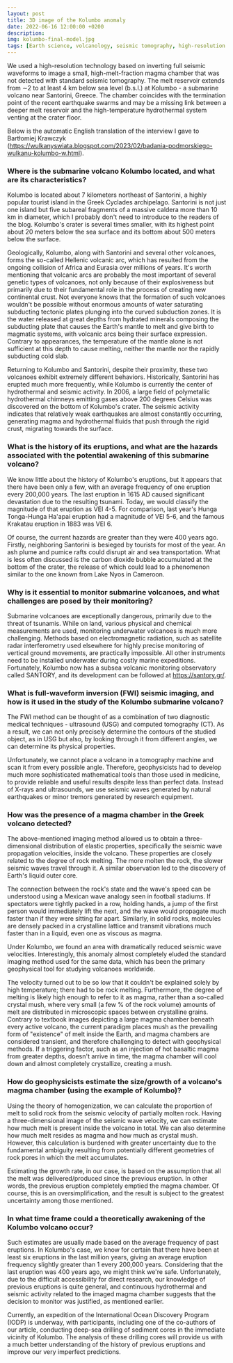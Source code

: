 ```yaml
---
layout: post
title: 3D image of the Kolumbo anomaly
date: 2022-06-16 12:00:00 +0200
description: 
img: kolumbo-final-model.jpg
tags: [Earth science, volcanology, seismic tomography, high-resolution imaging, full-waveform inversion] # add tag
---
```

We used a high-resolution technology based on inverting full seismic waveforms to image a small, high-melt-fraction magma chamber that was not detected with standard seismic tomography. The melt reservoir extends from ∼2 to at least 4 km below sea level (b.s.l.) at Kolumbo - a submarine volcano near Santorini, Greece. The chamber coincides with the termination point of the recent earthquake swarms and may be a missing link between a deeper melt reservoir and the high-temperature hydrothermal system venting at the crater floor. 


Below is the automatic English translation of the interview I gave to Bartłomiej Krawczyk 
(https://wulkanyswiata.blogspot.com/2023/02/badania-podmorskiego-wulkanu-kolumbo-w.html).

### Where is the submarine volcano Kolumbo located, and what are its characteristics?

Kolumbo is located about 7 kilometers northeast of Santorini, a highly popular tourist island in the Greek Cyclades archipelago. Santorini is not just one island but five subareal fragments of a massive caldera more than 10 km in diameter, which I probably don't need to introduce to the readers of the blog. Kolumbo's crater is several times smaller, with its highest point about 20 meters below the sea surface and its bottom about 500 meters below the surface.

Geologically, Kolumbo, along with Santorini and several other volcanoes, forms the so-called Hellenic volcanic arc, which has resulted from the ongoing collision of Africa and Eurasia over millions of years. It's worth mentioning that volcanic arcs are probably the most important of several genetic types of volcanoes, not only because of their explosiveness but primarily due to their fundamental role in the process of creating new continental crust. Not everyone knows that the formation of such volcanoes wouldn't be possible without enormous amounts of water saturating subducting tectonic plates plunging into the curved subduction zones. It is the water released at great depths from hydrated minerals composing the subducting plate that causes the Earth's mantle to melt and give birth to magmatic systems, with volcanic arcs being their surface expression. Contrary to appearances, the temperature of the mantle alone is not sufficient at this depth to cause melting, neither the mantle nor the rapidly subducting cold slab.

Returning to Kolumbo and Santorini, despite their proximity, these two volcanoes exhibit extremely different behaviors. Historically, Santorini has erupted much more frequently, while Kolumbo is currently the center of hydrothermal and seismic activity. In 2006, a large field of polymetallic hydrothermal chimneys emitting gases above 200 degrees Celsius was discovered on the bottom of Kolumbo's crater. The seismic activity indicates that relatively weak earthquakes are almost constantly occurring, generating magma and hydrothermal fluids that push through the rigid crust, migrating towards the surface.

### What is the history of its eruptions, and what are the hazards associated with the potential awakening of this submarine volcano?

We know little about the history of Kolumbo's eruptions, but it appears that there have been only a few, with an average frequency of one eruption every 200,000 years. The last eruption in 1615 AD caused significant devastation due to the resulting tsunami. Today, we would classify the magnitude of that eruption as VEI 4-5. For comparison, last year's Hunga Tonga-Hunga Ha'apai eruption had a magnitude of VEI 5-6, and the famous Krakatau eruption in 1883 was VEI 6.

Of course, the current hazards are greater than they were 400 years ago. Firstly, neighboring Santorini is besieged by tourists for most of the year. An ash plume and pumice rafts could disrupt air and sea transportation. What is less often discussed is the carbon dioxide bubble accumulated at the bottom of the crater, the release of which could lead to a phenomenon similar to the one known from Lake Nyos in Cameroon.

### Why is it essential to monitor submarine volcanoes, and what challenges are posed by their monitoring?

Submarine volcanoes are exceptionally dangerous, primarily due to the threat of tsunamis. While on land, various physical and chemical measurements are used, monitoring underwater volcanoes is much more challenging. Methods based on electromagnetic radiation, such as satellite radar interferometry used elsewhere for highly precise monitoring of vertical ground movements, are practically impossible. All other instruments need to be installed underwater during costly marine expeditions. Fortunately, Kolumbo now has a subsea volcanic monitoring observatory called SANTORY, and its development can be followed at https://santory.gr/.

### What is full-waveform inversion (FWI) seismic imaging, and how is it used in the study of the Kolumbo submarine volcano?

The FWI method can be thought of as a combination of two diagnostic medical techniques - ultrasound (USG) and computed tomography (CT). As a result, we can not only precisely determine the contours of the studied object, as in USG but also, by looking through it from different angles, we can determine its physical properties.

Unfortunately, we cannot place a volcano in a tomography machine and scan it from every possible angle. Therefore, geophysicists had to develop much more sophisticated mathematical tools than those used in medicine, to provide reliable and useful results despite less than perfect data. Instead of X-rays and ultrasounds, we use seismic waves generated by natural earthquakes or minor tremors generated by research equipment.

### How was the presence of a magma chamber in the Greek volcano detected?

The above-mentioned imaging method allowed us to obtain a three-dimensional distribution of elastic properties, specifically the seismic wave propagation velocities, inside the volcano. These properties are closely related to the degree of rock melting. The more molten the rock, the slower seismic waves travel through it. A similar observation led to the discovery of Earth's liquid outer core.

The connection between the rock's state and the wave's speed can be understood using a Mexican wave analogy seen in football stadiums. If spectators were tightly packed in a row, holding hands, a jump of the first person would immediately lift the next, and the wave would propagate much faster than if they were sitting far apart. Similarly, in solid rocks, molecules are densely packed in a crystalline lattice and transmit vibrations much faster than in a liquid, even one as viscous as magma.

Under Kolumbo, we found an area with dramatically reduced seismic wave velocities. Interestingly, this anomaly almost completely eluded the standard imaging method used for the same data, which has been the primary geophysical tool for studying volcanoes worldwide.

The velocity turned out to be so low that it couldn't be explained solely by high temperature; there had to be rock melting. Furthermore, the degree of melting is likely high enough to refer to it as magma, rather than a so-called crystal mush, where very small (a few % of the rock volume) amounts of melt are distributed in microscopic spaces between crystalline grains. Contrary to textbook images depicting a large magma chamber beneath every active volcano, the current paradigm places mush as the prevailing form of "existence" of melt inside the Earth, and magma chambers are considered transient, and therefore challenging to detect with geophysical methods. If a triggering factor, such as an injection of hot basaltic magma from greater depths, doesn't arrive in time, the magma chamber will cool down and almost completely crystallize, creating a mush.

### How do geophysicists estimate the size/growth of a volcano's magma chamber (using the example of Kolumbo)?

Using the theory of homogenization, we can calculate the proportion of melt to solid rock from the seismic velocity of partially molten rock. Having a three-dimensional image of the seismic wave velocity, we can estimate how much melt is present inside the volcano in total. We can also determine how much melt resides as magma and how much as crystal mush. However, this calculation is burdened with greater uncertainty due to the fundamental ambiguity resulting from potentially different geometries of rock pores in which the melt accumulates.

Estimating the growth rate, in our case, is based on the assumption that all the melt was delivered/produced since the previous eruption. In other words, the previous eruption completely emptied the magma chamber. Of course, this is an oversimplification, and the result is subject to the greatest uncertainty among those mentioned.

### In what time frame could a theoretically awakening of the Kolumbo volcano occur?

Such estimates are usually made based on the average frequency of past eruptions. In Kolumbo's case, we know for certain that there have been at least six eruptions in the last million years, giving an average eruption frequency slightly greater than 1 every 200,000 years. Considering that the last eruption was 400 years ago, we might think we're safe. Unfortunately, due to the difficult accessibility for direct research, our knowledge of previous eruptions is quite general, and continuous hydrothermal and seismic activity related to the imaged magma chamber suggests that the decision to monitor was justified, as mentioned earlier.

Currently, an expedition of the International Ocean Discovery Program (IODP) is underway, with participants, including one of the co-authors of our article, conducting deep-sea drilling of sediment cores in the immediate vicinity of Kolumbo. The analysis of these drilling cores will provide us with a much better understanding of the history of previous eruptions and improve our very imperfect predictions.






 
